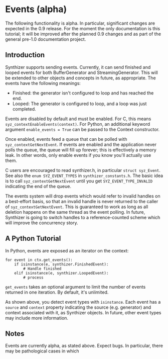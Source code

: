 # Events (alpha)

The following functionality is alpha.  In particular, significant changes are expected in the
0.9 release.  For the moment the only documentation is this tutorial; it will be improved after the planned 0.9 changes and
as part of the general pre-1.0 documentation project.

## Introduction

Synthizer supports sending events.  Currently, it can send finished and looped events for both
BufferGenerator and StreamingGenerator.  This will be extended to other objects and concepts in future,
as appropriate.  The events have the following meanings:

- Finished: the generator isn't configured to loop and has reached the end.
- Looped: The generator is configured to loop, and a loop was just completed.

Events are disabled by default and must be enabled.  For C, this means `syz_contextEnableEvents(context)`. For Python, an additional keyword argument `enable_events = True`
can be passed to the Context constructor.

Once enabled, events feed a queue that can be polled with `syz_contextGetNextEvent`.  If events are enabled and the application never polls the queue, the queue will fill up forever; this is
effectively a memory leak.  In other words, only enable events if you know you'll actually use them.

C users are encouraged to read synthizer.h, in particular `struct syz_Event`.  See also the `enum SYZ_EVENT_TYPES` in `synthizer_constants.h`.  The basic idea is to call
`syz_contextGetNextEvent` until you get `SYZ_EVENT_TYPE_INVALID` indicating the end of the queue.

The events system will drop events which would refer to invalid handles on a best-effort basis, so that
an invalid handle is never returned to the caller of `syz_contextGetNextEvent`.  This is guaranteed to work as long as all deletion happens on the same thread as the event polling.  In future, Synthizer is going to switch handles
to a reference-counted scheme which will improve the concurrency story.

## A Python Tutorial

In Python, events are exposed as an iterator on the context:

```
for event in ctx.get_events():
    if isinstance(e, synthizer.FinishedEvent):
        # Handle finished
    elif isinstance(e, synthizer.LoopedEvent):
        # process
```

`get_events` takes an optional argument to limit the number of events returned in one iteration.  By default, it's unlimited.

As shown above, you detect event types with `isinstance`.  Each event has a `source` and `context` property indicating the source (e.g. generator) and context associated with it, as Synthizer objects.
In future, other event types may include more information.

## Notes

Events are currently alpha, as stated above.  Expect bugs.  In particular, there may be pathological cases in which 